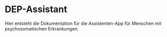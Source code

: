 # DEP-Assistant

Hier entsteht die Dokumentation für die Assistenten-App für Menschen mit psychosomatischen Erkrankungen.
